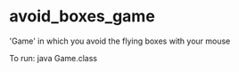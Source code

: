 # avoid_boxes_game
'Game' in which you avoid the flying boxes with your mouse

To run: java Game.class
